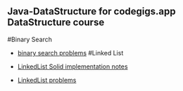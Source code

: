 ## Java-DataStructure for codegigs.app DataStructure course
    
   #Binary Search 
- [binary search problems](src/binary_search/neetcode_roadmap.md)
 #Linked List
- [LinkedList Solid implementation notes](src/linkedlist/notes.md)

- [LinkedList problems ](src/linkedlist/problems.md)
